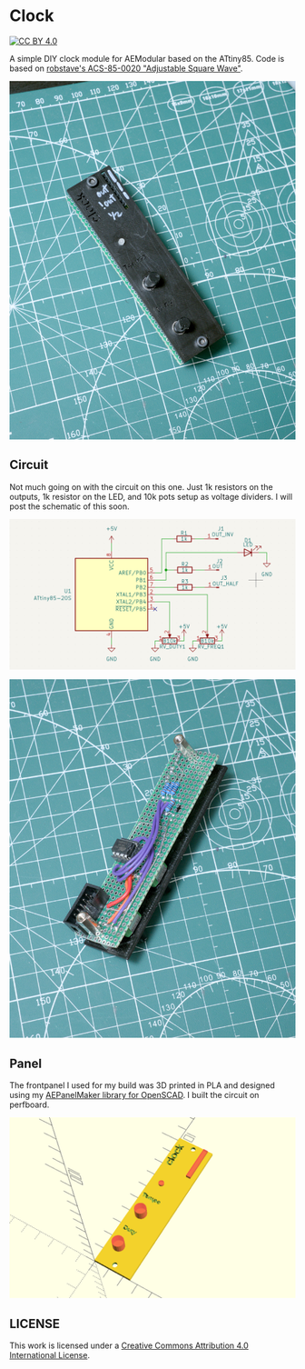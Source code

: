 # Clock
[![CC BY 4.0][cc-by-shield]][cc-by]

A simple DIY clock module for AEModular based on the ATtiny85. Code is based on [robstave's ACS-85-0020 "Adjustable Square Wave"](https://github.com/robstave/ArduinoComponentSketches/tree/master/ACS-85%20ATTiny85%20sketches/ACS-85-0020).

![AEClock front](Images/Clock-front.jpg)

## Circuit
Not much going on with the circuit on this one. Just 1k resistors on the outputs, 1k resistor on the LED, and 10k pots setup as voltage dividers. I will post the schematic of this soon.

![Clock](Images/Clock-Schematics.png)

![Clock front](Images/Clock-back.jpg)

## Panel
The frontpanel I used for my build was 3D printed in PLA and designed using my [AEPanelMaker library for OpenSCAD](https://github.com/benjiaomodular/AEPanelMaker). I built the circuit on perfboard.

![Clock front panel](Images/ClockPanel.png)


## LICENSE
This work is licensed under a
[Creative Commons Attribution 4.0 International License][cc-by].

[cc-by]: http://creativecommons.org/licenses/by/4.0/
[cc-by-shield]: https://img.shields.io/badge/License-CC%20BY%204.0-lightgrey.svg
